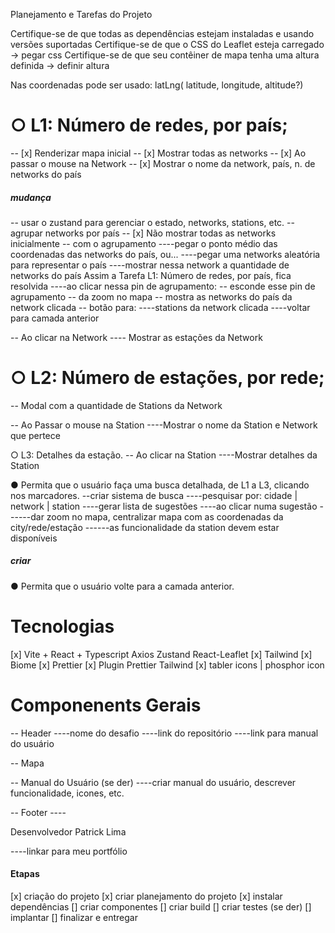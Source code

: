 Planejamento e Tarefas do Projeto

Certifique-se de que todas as dependências estejam instaladas e usando versões suportadas
Certifique-se de que o CSS do Leaflet esteja carregado -> pegar css
Certifique-se de que seu contêiner de mapa tenha uma altura definida -> definir altura

Nas coordenadas pode ser usado: latLng(<Number> latitude, <Number> longitude, <Number> altitude?)

# ○ L1: Número de redes, por país;
-- [x] Renderizar mapa inicial
-- [x] Mostrar todas as networks
-- [x] Ao passar o mouse na Network
-- [x] Mostrar o nome da network, país, n. de networks do país

##### mudança
-- usar o zustand para gerenciar o estado, networks, stations, etc.
-- agrupar networks por país
-- [x] Não mostrar todas as networks inicialmente
-- com o agrupamento
----pegar o ponto médio das coordenadas das networks do país, ou...
----pegar uma networks aleatória para representar o país
----mostrar nessa network a quantidade de networks do país
Assim a Tarefa L1: Número de redes, por país, fica resolvida
----ao clicar nessa pin de agrupamento:
-- esconde esse pin de agrupamento
-- da zoom no mapa
-- mostra as networks do país da network clicada
-- botão para:
----stations da network clicada
----voltar para camada anterior

-- Ao clicar na Network
---- Mostrar as estações da Network

# ○ L2: Número de estações, por rede;
-- Modal com a quantidade de Stations da Network 

-- Ao Passar o mouse na Station
----Mostrar o nome da Station e Network que pertece

○ L3: Detalhes da estação.
-- Ao clicar na Station
----Mostrar detalhes da Station

● Permita que o usuário faça uma busca detalhada, de L1 a L3, clicando nos marcadores.
--criar sistema de busca
----pesquisar por: cidade | network | station
----gerar lista de sugestões
----ao clicar numa sugestão
------dar zoom no mapa, centralizar mapa com as coordenadas da city/rede/estação
------as funcionalidade da station devem estar disponíveis

##### criar
● Permita que o usuário volte para a camada anterior.

# Tecnologias
[x] Vite + React + Typescript
Axios
Zustand
React-Leaflet
[x] Tailwind
[x] Biome
[x] Prettier
[x] Plugin Prettier Tailwind
[x] tabler icons | phosphor icon

# Componenents Gerais
-- Header
----nome do desafio
----link do repositório
----link para manual do usuário

-- Mapa

-- Manual do Usuário (se der)
----criar manual do usuário, descrever funcionalidade, icones, etc.

-- Footer
----<p>Desenvolvedor Patrick Lima</p>
----linkar para meu portfólio


#### Etapas
[x] criação do projeto
[x] criar planejamento do projeto
[x] instalar dependências
[] criar componentes
[] criar build
[] criar testes (se der)
[] implantar
[] finalizar e entregar
